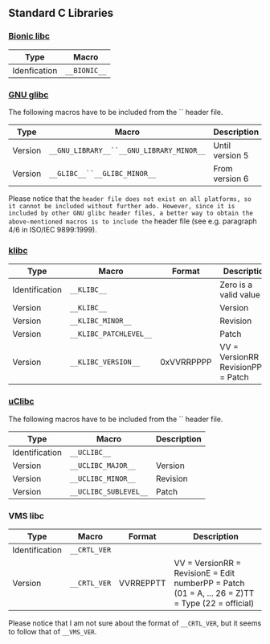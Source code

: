 
 ## Standard C Libraries ##

### [Bionic libc](http://en.wikipedia.org/wiki/Bionic_%28software%29) ###

Type|Macro
---|---
Idenfication|`__BIONIC__`

### [GNU glibc](http://en.wikipedia.org/wiki/Glibc) ###

The following macros have to be included from the `` header file.

Type|Macro|Description
---|---|---
Version|`__GNU_LIBRARY__``__GNU_LIBRARY_MINOR__`|Until version 5
Version|`__GLIBC__``__GLIBC_MINOR__`|From version 6

Please notice that the `` header file does not exist on all platforms, so it cannot be included without further ado. However, since it is included by other GNU glibc header files, a better way to obtain the above-mentioned macros is to include the `` header file (see e.g. paragraph 4/6 in ISO/IEC 9899:1999).

### [klibc](http://en.wikipedia.org/wiki/Klibc) ###

Type|Macro|Format|Description
---|---|---|---
Identification|`__KLIBC__`| |Zero is a valid value
Version|`__KLIBC__`| |Version
Version|`__KLIBC_MINOR__`| |Revision
Version|`__KLIBC_PATCHLEVEL__`| |Patch
Version|`__KLIBC_VERSION__`|0xVVRRPPPP|VV = VersionRR = RevisionPPPP = Patch

### [uClibc](http://en.wikipedia.org/wiki/Uclibc) ###

The following macros have to be included from the `` header file.

Type|Macro|Description
---|---|---
Identification|`__UCLIBC__`|
Version|`__UCLIBC_MAJOR__`|Version
Version|`__UCLIBC_MINOR__`|Revision
Version|`__UCLIBC_SUBLEVEL__`|Patch

### VMS libc ###

Type|Macro|Format|Description
---|---|---|---
Identification|`__CRTL_VER`| |
Version|`__CRTL_VER`|VVRREPPTT|VV = VersionRR = RevisionE = Edit numberPP = Patch (01 = A, ... 26 = Z)TT = Type (22 = official)

Please notice that I am not sure about the format of `__CRTL_VER`, but it seems to follow that of `__VMS_VER`.

